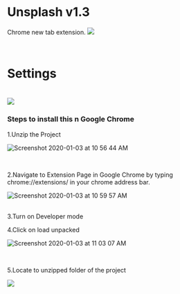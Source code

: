 # Unsplash v1.3
Chrome new tab extension.
<img src="https://firebasestorage.googleapis.com/v0/b/my-project-1544342477588.appspot.com/o/Screenshot%202020-01-17%20at%207.06.03%20PM.png?alt=media&token=3bec956f-0d3f-4542-a729-ae64c773cf7f">

<br>
<h1>Settings<h1>
  
  <img src="https://firebasestorage.googleapis.com/v0/b/my-project-1544342477588.appspot.com/o/Screenshot%202020-01-17%20at%207.06.17%20PM.png?alt=media&token=610359c2-7d01-449f-8a28-e7a2f836c6bf">
  <br>


<h3>Steps to install this n Google Chrome</h3>

1.Unzip the Project

![Screenshot 2020-01-03 at 10 56 44 AM](https://user-images.githubusercontent.com/52311969/71708480-bd1ad800-2e17-11ea-8494-1efd43677cc4.png)


<br>

2.Navigate to Extension Page in Google Chrome by typing chrome://extensions/ in your chrome address bar.

![Screenshot 2020-01-03 at 10 59 57 AM](https://user-images.githubusercontent.com/52311969/71708550-30244e80-2e18-11ea-8f35-87c9e5038dd8.png)

<br>
3.Turn on Developer mode


<br>

4.Click on load unpacked


![Screenshot 2020-01-03 at 11 03 07 AM](https://user-images.githubusercontent.com/52311969/71708620-bb054900-2e18-11ea-95b7-17d756b37e02.png)

<br>

5.Locate to unzipped folder of the project

<img src="https://firebasestorage.googleapis.com/v0/b/my-project-1544342477588.appspot.com/o/Screenshot%202020-01-17%20at%207.21.11%20PM.png?alt=media&token=66bc873f-9494-4d74-9fd4-87d0bfa24620">



